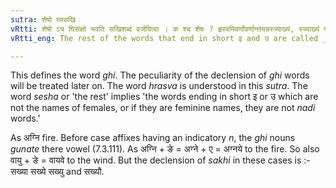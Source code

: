 ```yaml
---
sutra: शेषो घ्यसखि
vRtti: शेषो ऽत्र घिसंज्ञो भवति सखिशब्दं वर्जयित्वा । क श्च शेषः ? हृस्वमिवर्णोवर्णान्तंयन्नस्त्र्याख्यं, स्त्र्याख्यं च यन्ननदीसंज्ञकं स शेषः ॥
vRtti_eng: The rest of the words that end in short इ and उ are called _ghi_ with the exception of the word _sakhi_.

---
```

This defines the word _ghi_. The peculiarity of the declension of _ghi_ words will be treated later on. The word _hrasva_ is understood in this _sutra_. The word _sesha_ or 'the rest' implies 'the words ending in short इ or उ which are not the names of females, or if they are feminine names, they are not _nadi_ words.'

As अग्नि fire. Before case affixes having an indicatory _n_, the _ghi_ nouns _gunate_ there vowel (7.3.111). As अग्नि + ङे = अग्ने + ए = अग्नये to the fire. So also  वायु + ङे = वायवे to the wind. But the declension of _sakhi_ in these cases is :- सख्या सख्ये सख्यु and सख्यौ.
